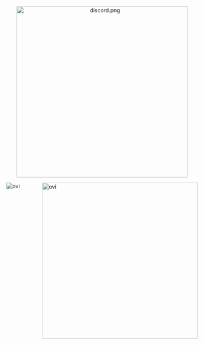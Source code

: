<div align="center" width="50">
  
<img src="https://discord.c99.nl/widget/theme-2/855936540509208586.png" alt="discord.png" width="450"/>

</div>







<p><img align="left" src="https://github-readme-stats.vercel.app/api/top-langs?username=OvinduWijethunge&show_icons=true&locale=en&layout=compact&theme=tokyonight" alt="ovi" /></p> 
<p>&nbsp;<img align="right" src="https://github-readme-stats.vercel.app/api?username=OvinduWijethunge&show_icons=true&locale=en&theme=tokyonight" alt="ovi" width="410" /></p>
<br><br><br><br><br>
